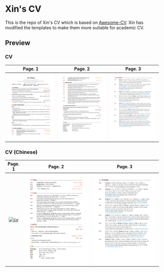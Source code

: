 # Xin's CV

This is the repo of Xin's CV which is based on [Awesome-CV](https://github.com/posquit0/Awesome-CV). Xin has modified the templates to make them more suitable for academic CV.

## Preview

### CV

| Page. 1                                                                                                                           | Page. 2                                                                                                                           | Page. 3                                                                                                                           |
|:---------------------------------------------------------------------------------------------------------------------------------:|:---------------------------------------------------------------------------------------------------------------------------------:|:---------------------------------------------------------------------------------------------------------------------------------:|
| [![cv](https://raw.githubusercontent.com/zxdawn/XZ-CV/main/imgs/cv_Page_1.png)](https://github.com/zxdawn/XZ-CV/blob/main/cv.pdf) | [![cv](https://raw.githubusercontent.com/zxdawn/XZ-CV/main/imgs/cv_Page_2.png)](https://github.com/zxdawn/XZ-CV/blob/main/cv.pdf) | [![cv](https://raw.githubusercontent.com/zxdawn/XZ-CV/main/imgs/cv_Page_3.png)](https://github.com/zxdawn/XZ-CV/blob/main/cv.pdf) |


### CV (Chinese)

| Page. 1                                                                                                                           | Page. 2                                                                                                                           | Page. 3                                                                                                                           |
|:---------------------------------------------------------------------------------------------------------------------------------:|:---------------------------------------------------------------------------------------------------------------------------------:|:---------------------------------------------------------------------------------------------------------------------------------:|
| [![cv](https://raw.githubusercontent.com/zxdawn/XZ-CV/main/imgs/cv_zh_Page_1.png)](https://github.com/zxdawn/XZ-CV/blob/main/cv_zh.pdf) | [![cv](https://raw.githubusercontent.com/zxdawn/XZ-CV/main/imgs/cv_zh_Page_2.png)](https://github.com/zxdawn/XZ-CV/blob/main/cv_zh.pdf) | [![cv](https://raw.githubusercontent.com/zxdawn/XZ-CV/main/imgs/cv_zh_Page_3.png)](https://github.com/zxdawn/XZ-CV/blob/main/cv_zh.pdf) |
